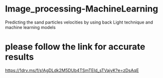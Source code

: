 # Image_processing-MachineLearning
Predicting the sand particles velocities by using back Light technique and machine learning models
# please follow the link for accurate results
https://1drv.ms/f/s!AgDLdk2M5DUb4TSmTEId_sTVajyK?e=zDsAqE
